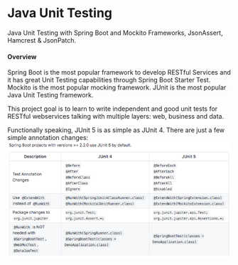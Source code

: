 # Java Unit Testing

Java Unit Testing with Spring Boot and Mockito Frameworks,
JsonAssert, Hamcrest & JsonPatch.

#### Overview
Spring Boot is the most popular framework to develop
RESTful Services and it has great Unit Testing capabilities
through Spring Boot Starter Test. Mockito is the most popular
mocking framework. JUnit is the most popular Java Unit Testing framework.

This project goal is to learn to write independent and good unit tests for 
RESTful webservices talking with multiple layers: web, business and data. 

Functionally speaking, JUnit 5 is as simple as JUnit 4.
There are just a few simple annotation changes: 
![Junit5 changes](documentation/junit5-changes.png "JUnit5 changes")



